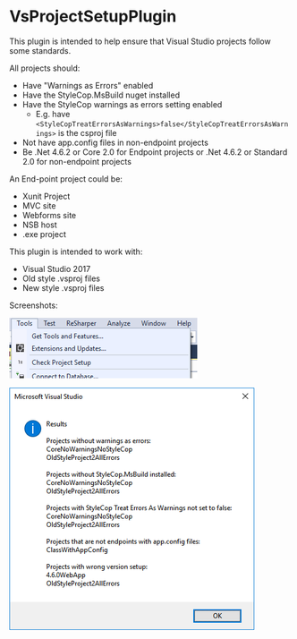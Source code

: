# VsProjectSetupPlugin

This plugin is intended to help ensure that Visual Studio projects follow some standards.

All projects should:

* Have "Warnings as Errors" enabled
* Have the StyleCop.MsBuild nuget installed
* Have the StyleCop warnings as errors setting enabled
  * E.g. have `<StyleCopTreatErrorsAsWarnings>false</StyleCopTreatErrorsAsWarnings>` is the csproj file
* Not have app.config files in non-endpoint projects
* Be .Net 4.6.2 or Core 2.0 for Endpoint projects or .Net 4.6.2 or Standard 2.0 for non-endpoint projects

An End-point project could be:

* Xunit Project
* MVC site
* Webforms site
* NSB host
* .exe project

This plugin is intended to work with:

* Visual Studio 2017
* Old style .vsproj files
* New style .vsproj files

Screenshots:

![Menu](ScreenShots/Menu.png)

![Results](ScreenShots/Results.png)
